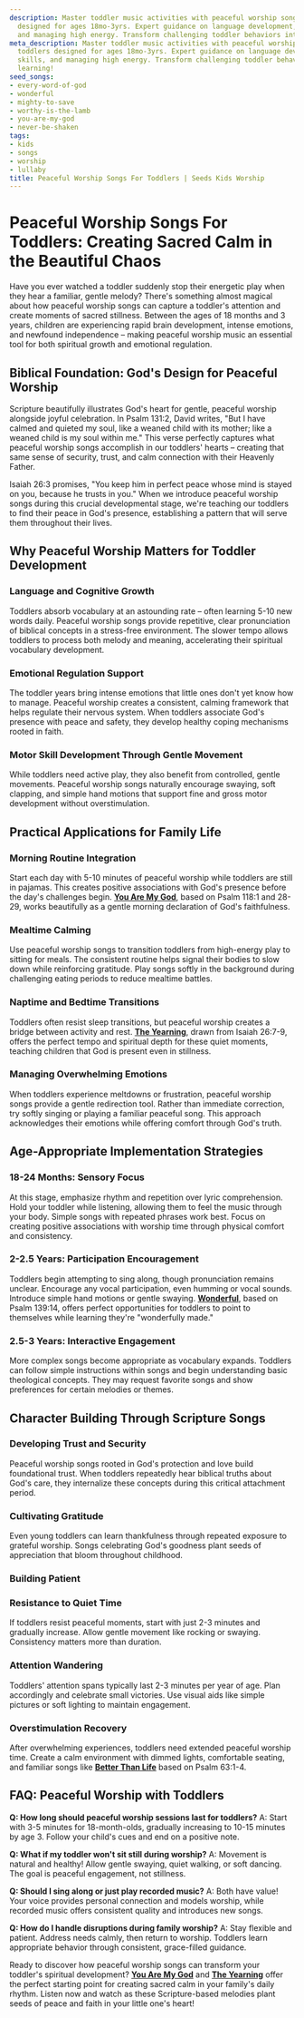 ```yaml
---
description: Master toddler music activities with peaceful worship songs for toddlers
  designed for ages 18mo-3yrs. Expert guidance on language development, motor skills,
  and managing high energy. Transform challenging toddler behaviors into joyful learning!
meta_description: Master toddler music activities with peaceful worship songs for
  toddlers designed for ages 18mo-3yrs. Expert guidance on language development, motor
  skills, and managing high energy. Transform challenging toddler behaviors into joyful
  learning!
seed_songs:
- every-word-of-god
- wonderful
- mighty-to-save
- worthy-is-the-lamb
- you-are-my-god
- never-be-shaken
tags:
- kids
- songs
- worship
- lullaby
title: Peaceful Worship Songs For Toddlers | Seeds Kids Worship
---
```

# Peaceful Worship Songs For Toddlers: Creating Sacred Calm in the Beautiful Chaos

Have you ever watched a toddler suddenly stop their energetic play when they hear a familiar, gentle melody? There's something almost magical about how peaceful worship songs can capture a toddler's attention and create moments of sacred stillness. Between the ages of 18 months and 3 years, children are experiencing rapid brain development, intense emotions, and newfound independence – making peaceful worship music an essential tool for both spiritual growth and emotional regulation.

## Biblical Foundation: God's Design for Peaceful Worship

Scripture beautifully illustrates God's heart for gentle, peaceful worship alongside joyful celebration. In Psalm 131:2, David writes, "But I have calmed and quieted my soul, like a weaned child with its mother; like a weaned child is my soul within me." This verse perfectly captures what peaceful worship songs accomplish in our toddlers' hearts – creating that same sense of security, trust, and calm connection with their Heavenly Father.

Isaiah 26:3 promises, "You keep him in perfect peace whose mind is stayed on you, because he trusts in you." When we introduce peaceful worship songs during this crucial developmental stage, we're teaching our toddlers to find their peace in God's presence, establishing a pattern that will serve them throughout their lives.

## Why Peaceful Worship Matters for Toddler Development

### Language and Cognitive Growth
Toddlers absorb vocabulary at an astounding rate – often learning 5-10 new words daily. Peaceful worship songs provide repetitive, clear pronunciation of biblical concepts in a stress-free environment. The slower tempo allows toddlers to process both melody and meaning, accelerating their spiritual vocabulary development.

### Emotional Regulation Support
The toddler years bring intense emotions that little ones don't yet know how to manage. Peaceful worship creates a consistent, calming framework that helps regulate their nervous system. When toddlers associate God's presence with peace and safety, they develop healthy coping mechanisms rooted in faith.

### Motor Skill Development Through Gentle Movement
While toddlers need active play, they also benefit from controlled, gentle movements. Peaceful worship songs naturally encourage swaying, soft clapping, and simple hand motions that support fine and gross motor development without overstimulation.

## Practical Applications for Family Life

### Morning Routine Integration
Start each day with 5-10 minutes of peaceful worship while toddlers are still in pajamas. This creates positive associations with God's presence before the day's challenges begin. **[You Are My God](https://seedskidsworship.com/product/you-are-my-god-psalm-1181-28-29/)**, based on Psalm 118:1 and 28-29, works beautifully as a gentle morning declaration of God's faithfulness.

### Mealtime Calming
Use peaceful worship songs to transition toddlers from high-energy play to sitting for meals. The consistent routine helps signal their bodies to slow down while reinforcing gratitude. Play songs softly in the background during challenging eating periods to reduce mealtime battles.

### Naptime and Bedtime Transitions
Toddlers often resist sleep transitions, but peaceful worship creates a bridge between activity and rest. **[The Yearning](https://seedskidsworship.com/product/the-yearning-isaiah-267-9/)**, drawn from Isaiah 26:7-9, offers the perfect tempo and spiritual depth for these quiet moments, teaching children that God is present even in stillness.

### Managing Overwhelming Emotions
When toddlers experience meltdowns or frustration, peaceful worship songs provide a gentle redirection tool. Rather than immediate correction, try softly singing or playing a familiar peaceful song. This approach acknowledges their emotions while offering comfort through God's truth.

## Age-Appropriate Implementation Strategies

### 18-24 Months: Sensory Focus
At this stage, emphasize rhythm and repetition over lyric comprehension. Hold your toddler while listening, allowing them to feel the music through your body. Simple songs with repeated phrases work best. Focus on creating positive associations with worship time through physical comfort and consistency.

### 2-2.5 Years: Participation Encouragement
Toddlers begin attempting to sing along, though pronunciation remains unclear. Encourage any vocal participation, even humming or vocal sounds. Introduce simple hand motions or gentle swaying. **[Wonderful](https://seedskidsworship.com/product/wonderful-psalm-13914/)**, based on Psalm 139:14, offers perfect opportunities for toddlers to point to themselves while learning they're "wonderfully made."

### 2.5-3 Years: Interactive Engagement
More complex songs become appropriate as vocabulary expands. Toddlers can follow simple instructions within songs and begin understanding basic theological concepts. They may request favorite songs and show preferences for certain melodies or themes.

## Character Building Through Scripture Songs

### Developing Trust and Security
Peaceful worship songs rooted in God's protection and love build foundational trust. When toddlers repeatedly hear biblical truths about God's care, they internalize these concepts during this critical attachment period.

### Cultivating Gratitude
Even young toddlers can learn thankfulness through repeated exposure to grateful worship. Songs celebrating God's goodness plant seeds of appreciation that bloom throughout childhood.

### Building Patient

### Resistance to Quiet Time
If toddlers resist peaceful moments, start with just 2-3 minutes and gradually increase. Allow gentle movement like rocking or swaying. Consistency matters more than duration.

### Attention Wandering
Toddlers' attention spans typically last 2-3 minutes per year of age. Plan accordingly and celebrate small victories. Use visual aids like simple pictures or soft lighting to maintain engagement.

### Overstimulation Recovery
After overwhelming experiences, toddlers need extended peaceful worship time. Create a calm environment with dimmed lights, comfortable seating, and familiar songs like **[Better Than Life](https://seedskidsworship.com/product/seeds-of-praise-vol-3/)** based on Psalm 63:1-4.

## FAQ: Peaceful Worship with Toddlers

**Q: How long should peaceful worship sessions last for toddlers?**
A: Start with 3-5 minutes for 18-month-olds, gradually increasing to 10-15 minutes by age 3. Follow your child's cues and end on a positive note.

**Q: What if my toddler won't sit still during worship?**
A: Movement is natural and healthy! Allow gentle swaying, quiet walking, or soft dancing. The goal is peaceful engagement, not stillness.

**Q: Should I sing along or just play recorded music?**
A: Both have value! Your voice provides personal connection and models worship, while recorded music offers consistent quality and introduces new songs.

**Q: How do I handle disruptions during family worship?**
A: Stay flexible and patient. Address needs calmly, then return to worship. Toddlers learn appropriate behavior through consistent, grace-filled guidance.

Ready to discover how peaceful worship songs can transform your toddler's spiritual development? **[You Are My God](https://seedskidsworship.com/product/you-are-my-god-psalm-1181-28-29/)** and **[The Yearning](https://seedskidsworship.com/product/the-yearning-isaiah-267-9/)** offer the perfect starting point for creating sacred calm in your family's daily rhythm. Listen now and watch as these Scripture-based melodies plant seeds of peace and faith in your little one's heart!

<script type="application/ld+json">
{
  "@context": "https://schema.org",
  "@type": "Article",
  "headline": "Peaceful Worship Songs For Toddlers",
  "author": {
    "@type": "Organization",
    "name": "Seeds Kids Worship"
  },
  "publisher": {
    "@type": "Organization",
    "name": "Seeds Kids Worship",
    "logo": {
      "@type": "ImageObject",
      "url": "https://seedskidsworship.com/logo.png"
    }
  },
  "datePublished": "2025-09-05T16:46:18.689246",
  "dateModified": "2025-09-05T16:46:18.689261",
  "description": "Master toddler music activities with peaceful worship songs for toddlers designed for ages 18mo-3yrs. Expert guidance on language development, motor skills, and",
  "mainEntityOfPage": {
    "@type": "WebPage",
    "@id": "https://seedskidsworship.com/activities/peaceful-worship-songs-for-toddlers/"
  }
}
</script>

<script type="application/ld+json">
{
  "@context": "https://schema.org",
  "@type": "Product",
  "name": "Every Word of God",
  "description": "A song about the purity and protection found in God's word",
  "url": "https://seedskidsworship.com/product/every-word-of-god-proverbs-305-2/",
  "brand": {
    "@type": "Brand",
    "name": "Seeds Kids Worship"
  },
  "category": "Children's Christian Music",
  "album": "The Armor of God"
}
</script>

<script type="application/ld+json">
{
  "@context": "https://schema.org",
  "@type": "Product",
  "name": "Wonderful",
  "description": "A scripture song about being fearfully and wonderfully made by God",
  "url": "https://seedskidsworship.com/product/wonderful-psalm-13914/",
  "brand": {
    "@type": "Brand",
    "name": "Seeds Kids Worship"
  },
  "category": "Children's Christian Music",
  "album": "Hope"
}
</script>

<script type="application/ld+json">
{
  "@context": "https://schema.org",
  "@type": "Product",
  "name": "Mighty To Save",
  "description": "Powerful song declaring God as mighty to save and rejoicing over us from Zephaniah 3:17",
  "url": "https://seedskidsworship.com
